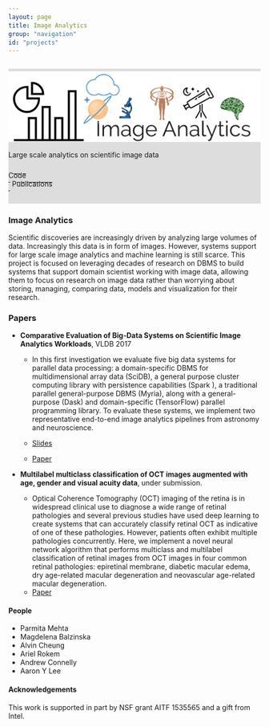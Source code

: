 ```yaml
---
layout: page
title: Image Analytics
group: "navigation"
id: "projects"
---
```


<link href="https://maxcdn.bootstrapcdn.com/bootstrap/3.3.6/css/bootstrap.min.css" rel="stylesheet">

<div class="jumbotron" style="background-image: none; background-color: #ddd; background-size: cover; height: auto; padding: 5px 0 10px 0; margin-top: 2em">
  <img src="../../images/projects/imageAnal.png" alt="image analytics" style="width: 40rem" />
  <p>Large scale analytics on scientific image data</p>
  <p>
    <a class="btn btn-primary btn-lg label-primary" href="https://github.com/uwdb/image_analytics" role="button" style="width: 180px;"><span style="position: relative; top:10px">Code</span><br/><small>&nbsp;</small></a>
    <a class="btn btn-primary btn-lg label-primary" href="https://db.cs.washington.edu/projects/imageAnalytics#pub" role="button" style="width: 180px;"><span style="position: relative; top:10px">Publications</span><br/><small>&nbsp;</small></a>
  </p>
</div>

### Image Analytics
Scientific discoveries are increasingly driven by analyzing large volumes of data. Increasingly
this data is in form of images. However, systems support for large scale image analytics
and machine learning is still scarce.  This project is focused on leveraging decades of research on DBMS to
build systems that support domain scientist working with image data, allowing them to focus on research on
image data rather than worrying about storing, managing, comparing data, models and visualization for their
research.

### <a name='pub'></a>Papers
* **Comparative Evaluation of Big-Data Systems on Scientific Image Analytics Workloads**, VLDB 2017

    - In this first investigation we evaluate five big data systems
for parallel data processing: a domain-specific DBMS
for multidimensional array data (SciDB), a general purpose
cluster computing library with persistence capabilities
(Spark ), a traditional parallel general-purpose
DBMS (Myria), along with a general-purpose
(Dask) and domain-specific (TensorFlow) parallel programming
library. To evaluate these systems, we implement two representative
end-to-end image analytics pipelines from astronomy
and neuroscience.

     - [Slides](href="Image_anal_VLDB-2017.pdf")
     - [Paper](href="p1290-mehta.pdf")

* **Multilabel multiclass classification of OCT images
augmented with age, gender and visual acuity data**, under submission.
    - Optical Coherence Tomography (OCT) imaging of the retina is in widespread clinical
use to diagnose a wide range of retinal pathologies and several previous studies have used
deep learning to create systems that can accurately classify retinal OCT as indicative of
one of these pathologies. However, patients often exhibit multiple pathologies concurrently.
Here, we implement a novel neural network algorithm that performs multiclass and multilabel
classification of retinal images from OCT images in four common retinal pathologies:
epiretinal membrane, diabetic macular edema,  dry age-related macular degeneration and
neovascular age-related macular degeneration.
    - [Paper](https://www.biorxiv.org/content/early/2018/05/08/316349)

#### People
* Parmita Mehta
* Magdelena Balzinska
* Alvin Cheung
* Ariel Rokem
* Andrew Connelly
* Aaron Y Lee



#### Acknowledgements
This work is supported in part by NSF grant AITF 1535565 and a gift from Intel.



&nbsp;
